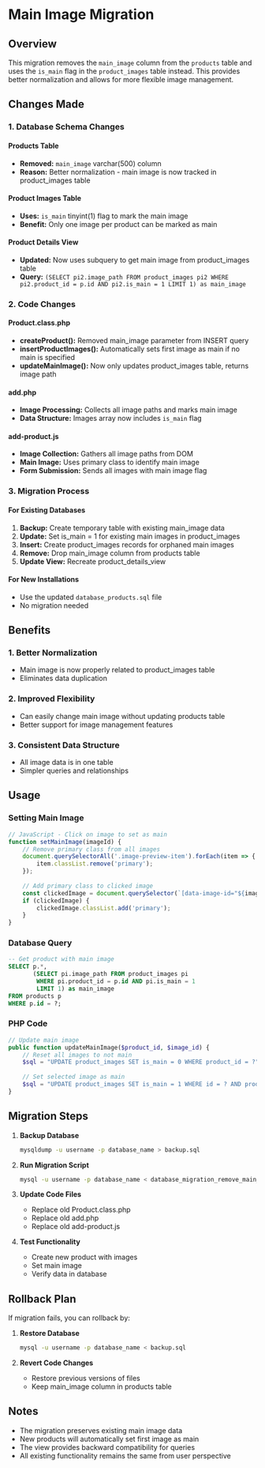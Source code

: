 # Main Image Migration

## Overview
This migration removes the `main_image` column from the `products` table and uses the `is_main` flag in the `product_images` table instead. This provides better normalization and allows for more flexible image management.

## Changes Made

### 1. Database Schema Changes

#### Products Table
- **Removed:** `main_image` varchar(500) column
- **Reason:** Better normalization - main image is now tracked in product_images table

#### Product Images Table
- **Uses:** `is_main` tinyint(1) flag to mark the main image
- **Benefit:** Only one image per product can be marked as main

#### Product Details View
- **Updated:** Now uses subquery to get main image from product_images table
- **Query:** `(SELECT pi2.image_path FROM product_images pi2 WHERE pi2.product_id = p.id AND pi2.is_main = 1 LIMIT 1) as main_image`

### 2. Code Changes

#### Product.class.php
- **createProduct():** Removed main_image parameter from INSERT query
- **insertProductImages():** Automatically sets first image as main if no main is specified
- **updateMainImage():** Now only updates product_images table, returns image path

#### add.php
- **Image Processing:** Collects all image paths and marks main image
- **Data Structure:** Images array now includes `is_main` flag

#### add-product.js
- **Image Collection:** Gathers all image paths from DOM
- **Main Image:** Uses primary class to identify main image
- **Form Submission:** Sends all images with main image flag

### 3. Migration Process

#### For Existing Databases
1. **Backup:** Create temporary table with existing main_image data
2. **Update:** Set is_main = 1 for existing main images in product_images
3. **Insert:** Create product_images records for orphaned main images
4. **Remove:** Drop main_image column from products table
5. **Update View:** Recreate product_details_view

#### For New Installations
- Use the updated `database_products.sql` file
- No migration needed

## Benefits

### 1. Better Normalization
- Main image is now properly related to product_images table
- Eliminates data duplication

### 2. Improved Flexibility
- Can easily change main image without updating products table
- Better support for image management features

### 3. Consistent Data Structure
- All image data is in one table
- Simpler queries and relationships

## Usage

### Setting Main Image
```javascript
// JavaScript - Click on image to set as main
function setMainImage(imageId) {
    // Remove primary class from all images
    document.querySelectorAll('.image-preview-item').forEach(item => {
        item.classList.remove('primary');
    });
    
    // Add primary class to clicked image
    const clickedImage = document.querySelector(`[data-image-id="${imageId}"]`);
    if (clickedImage) {
        clickedImage.classList.add('primary');
    }
}
```

### Database Query
```sql
-- Get product with main image
SELECT p.*, 
       (SELECT pi.image_path FROM product_images pi 
        WHERE pi.product_id = p.id AND pi.is_main = 1 
        LIMIT 1) as main_image
FROM products p
WHERE p.id = ?;
```

### PHP Code
```php
// Update main image
public function updateMainImage($product_id, $image_id) {
    // Reset all images to not main
    $sql = "UPDATE product_images SET is_main = 0 WHERE product_id = ?";
    
    // Set selected image as main
    $sql = "UPDATE product_images SET is_main = 1 WHERE id = ? AND product_id = ?";
}
```

## Migration Steps

1. **Backup Database**
   ```bash
   mysqldump -u username -p database_name > backup.sql
   ```

2. **Run Migration Script**
   ```bash
   mysql -u username -p database_name < database_migration_remove_main_image.sql
   ```

3. **Update Code Files**
   - Replace old Product.class.php
   - Replace old add.php
   - Replace old add-product.js

4. **Test Functionality**
   - Create new product with images
   - Set main image
   - Verify data in database

## Rollback Plan

If migration fails, you can rollback by:

1. **Restore Database**
   ```bash
   mysql -u username -p database_name < backup.sql
   ```

2. **Revert Code Changes**
   - Restore previous versions of files
   - Keep main_image column in products table

## Notes

- The migration preserves existing main image data
- New products will automatically set first image as main
- The view provides backward compatibility for queries
- All existing functionality remains the same from user perspective 